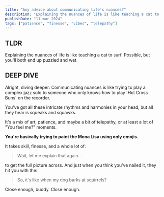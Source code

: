 ```yaml
---
title: "Any advice about communicating life's nuances?"
description: "Explaining the nuances of life is like teaching a cat to surf. Possible, but you'll both end up puzzled and wet. "
publishDate: "11 mar 2024"
tags: ["patience", "finesse", "vibes", "telepathy"]
---
```


## TLDR

Explaining the nuances of life is like teaching a cat to surf. Possible, but you'll both end up puzzled and wet.

## DEEP DIVE

Alright, diving deeper: Communicating nuances is like trying to play a complex jazz solo to someone who only knows how to play 'Hot Cross Buns' on the recorder.

You've got all these intricate rhythms and harmonies in your head, but all they hear is squeaks and squawks.

It's a mix of art, patience, and maybe a bit of telepathy, or at least a lot of "You feel me?" moments.

**You're basically trying to paint the Mona Lisa using only emojis.**

It takes skill, finesse, and a whole lot of:

> Wait, let me explain that again...

to get the full picture across. And just when you think you've nailed it, they hit you with the:

> So, it's like when my dog barks at squirrels?

Close enough, buddy. Close enough.
